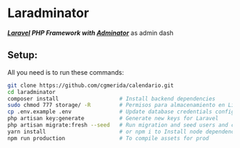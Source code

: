 # Laradminator
**_[Laravel](https://laravel.com/) PHP Framework with [Adminator](https://github.com/puikinsh/Adminator-admin-dashboard)_**  as admin dash


## Setup:
All you need is to run these commands:
```bash
git clone https://github.com/cgmerida/calendario.git
cd laradminator 
composer install                   # Install backend dependencies
sudo chmod 777 storage/ -R         # Permisos para almacenamiento en Linux
cp .env.example .env               # Update database credentials configuration
php artisan key:generate           # Generate new keys for Laravel
php artisan migrate:fresh --seed   # Run migration and seed users and categories for testing
yarn install                       # or npm i to Install node dependencies(>= node 9.x)
npm run production                 # To compile assets for prod
```